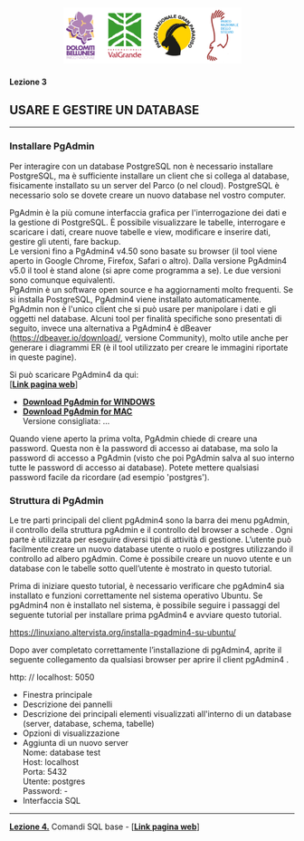 <p align="center"> <img src="materiale/loghi.png" width="315" height="100" /></p>

#### Lezione 3
## USARE E GESTIRE UN DATABASE
---
### Installare PgAdmin
Per interagire con un database PostgreSQL non è necessario installare PostgreSQL, ma è sufficiente installare un client che si collega al database, fisicamente installato su un server del Parco (o nel cloud). PostgreSQL è necessario solo se dovete creare un nuovo database nel vostro computer.

PgAdmin è la più comune interfaccia grafica per l'interrogazione dei dati e la gestione di PostgreSQL. È possibile visualizzare le tabelle, interrogare e scaricare i dati, creare nuove tabelle e view, modificare e inserire dati, gestire gli utenti, fare backup.  
Le versioni fino a PgAdmin4 v4.50 sono basate su browser (il tool viene aperto in Google Chrome, Firefox, Safari o altro). Dalla versione PgAdmin4 v5.0 il tool è stand alone (si apre come programma a se). Le due versioni sono comunque equivalenti.  
PgAdmin è un software open source e ha aggiornamenti molto frequenti. Se si installa PostgreSQL, PgAdmin4 viene installato automaticamente.  
PgAdmin non è l'unico client che si può usare per manipolare i dati e gli oggetti nel database. Alcuni tool per finalità specifiche sono presentati di seguito, invece una alternativa a PgAdmin4 è dBeaver (https://dbeaver.io/download/, versione Community), molto utile anche per generare i diagrammi ER (è il tool utilizzato per creare le immagini riportate in queste pagine).  

Si può scaricare PgAdmin4 da qui:  
[<ins>[**Link pagina web**](https://feurbano.github.io/corsoparchi/lezioni/lezione_03.html)</ins>]


* <ins>[**Download PgAdmin for WINDOWS**](https://www.pgadmin.org/download/pgadmin-4-windows/)</ins>  
* <ins>[**Download PgAdmin for MAC**](https://www.pgadmin.org/download/pgadmin-4-macos/)</ins>  
Versione consigliata: ...

Quando viene aperto la prima volta, PgAdmin chiede di creare una password. Questa non è la password di accesso ai database, ma solo la password di accesso a PgAdmin (visto che poi PgAdmin salva al suo interno tutte le password di accesso ai database). Potete mettere qualsiasi password facile da ricordare (ad esempio 'postgres').



### Struttura di PgAdmin



Le tre parti principali del client pgAdmin4 sono la barra dei menu pgAdmin, il controllo della struttura pgAdmin e il controllo del browser a schede . Ogni parte è utilizzata per eseguire diversi tipi di attività di gestione. L’utente può facilmente creare un nuovo database utente o ruolo e postgres utilizzando il controllo ad albero pgAdmin. Come è possibile creare un nuovo utente e un database con le tabelle sotto quell’utente è mostrato in questo tutorial.

Prima di iniziare questo tutorial, è necessario verificare che pgAdmin4 sia installato e funzioni correttamente nel sistema operativo Ubuntu. Se pgAdmin4 non è installato nel sistema, è possibile seguire i passaggi del seguente tutorial per installare prima pgAdmin4 e avviare questo tutorial.

https://linuxiano.altervista.org/installa-pgadmin4-su-ubuntu/

Dopo aver completato correttamente l’installazione di pgAdmin4, aprite il seguente collegamento da qualsiasi browser per aprire il client pgAdmin4 .

http: // localhost: 5050



* Finestra principale  
* Descrizione dei pannelli  
* Descrizione dei principali elementi visualizzati all'interno di un database (server, database, schema, tabelle)  
* Opzioni di visualizzazione  
* Aggiunta di un nuovo server  
Nome: database test  
Host: localhost  
Porta: 5432  
Utente: postgres  
Password: -  
* Interfaccia SQL    


---
[**Lezione 4.**](https://github.com/feurbano/corsoparchi/blob/master/lezioni/lezione_04.md) Comandi SQL base - [<ins>[**Link pagina web**](https://feurbano.github.io/corsoparchi/lezioni/lezione_04.html)</ins>]
